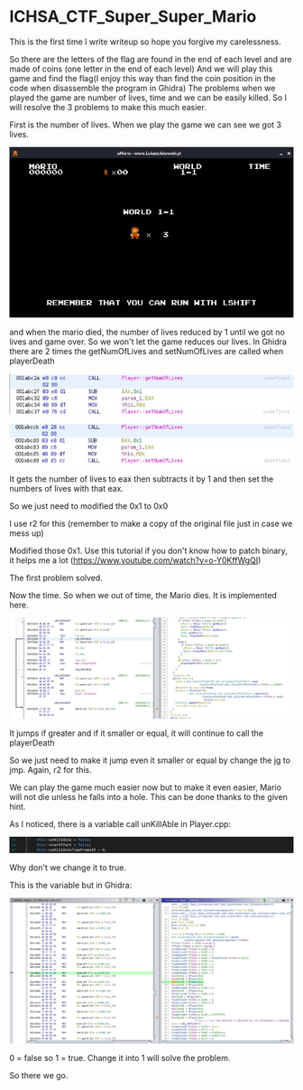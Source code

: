 # ICHSA_CTF_Super_Super_Mario
This is the first time I write writeup so hope you forgive my carelessness.

So there are the letters of the flag are found in the end of each level and are made of coins (one letter in the end of each level)
And we will play this game and find the flag(I enjoy this way than find the coin position in the code when disassemble the program in Ghidra)
The problems when we played the game are number of lives, time and we can be easily killed.
So I will resolve the 3 problems to make this much easier.

First is the number of lives. When we play the game we can see we got 3 lives.

![numofLives](https://github.com/poigiatre/ICHSA_CTF/blob/Super_Super_Mario/NumberofLives1.jpg)

and when the mario died, the number of lives reduced by 1 until we got no lives and game over.
So we won't let the game reduces our lives.
In Ghidra there are 2 times the getNumOfLives and setNumOfLives are called when playerDeath

![getnumofLive1](https://github.com/poigiatre/ICHSA_CTF/blob/Super_Super_Mario/Get_SetNumofLives2.jpg)

![getnumofLive2](https://github.com/poigiatre/ICHSA_CTF/blob/Super_Super_Mario/Get_SetNumofLives3.jpg)

It gets the number of lives to eax then subtracts it by 1 and then set the numbers of lives with that eax.

So we just need to modified the 0x1 to 0x0

I use r2 for this (remember to make a copy of the original file just in case we mess up)

Modified those 0x1. Use this tutorial if you don't know how to patch binary, it helps me a lot (https://www.youtube.com/watch?v=o-Y0KffWgQI)

The first problem solved.

Now the time. So when we out of time, the Mario dies. It is implemented here.

![time](https://github.com/poigiatre/ICHSA_CTF/blob/Super_Super_Mario/Time1.jpg)

It jumps if greater and if it smaller or equal, it will continue to call the playerDeath

So we just need to make it jump even it smaller or equal by change the jg to jmp.
Again, r2 for this.

We can play the game much easier now but to make it even easier, Mario will not die unless he falls into a hole.
This can be done thanks to the given hint.

As I noticed, there is a variable call unKillAble in Player.cpp:

![unkill1](https://github.com/poigiatre/ICHSA_CTF/blob/Super_Super_Mario/unKillAble1.jpg)

Why don't we change it to true.

This is the variable but in Ghidra:

![unkill2](https://github.com/poigiatre/ICHSA_CTF/blob/Super_Super_Mario/unKillAble2.jpg)

0 = false so 1 = true.
Change it into 1 will solve the problem.

So there we go.
